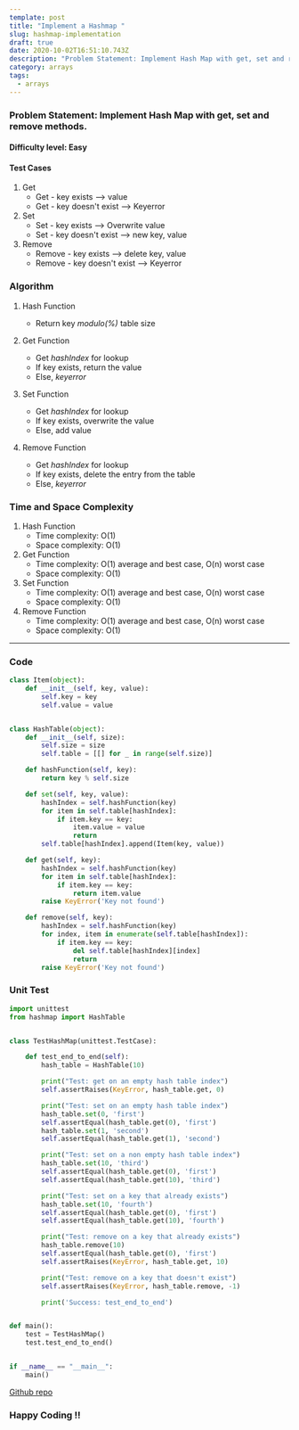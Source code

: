 ```yaml
---
template: post
title: "Implement a Hashmap "
slug: hashmap-implementation
draft: true
date: 2020-10-02T16:51:10.743Z
description: "Problem Statement: Implement Hash Map with get, set and remove methods."
category: arrays
tags:
  - arrays
---
```

### Problem Statement: Implement Hash Map with get, set and remove methods.
#### Difficulty level: Easy

#### Test Cases
1. Get
    * Get - key exists --> value
    * Get - key doesn't exist --> Keyerror 
2. Set
    * Set - key exists --> Overwrite value
    * Set - key doesn't exist --> new key, value
3. Remove
    * Remove - key exists --> delete key, value
    * Remove - key doesn't exist --> Keyerror

### Algorithm
1. Hash Function
    * Return key *modulo(%)* table size

2. Get Function
    * Get *hashIndex* for lookup
    * If key exists, return the value
    * Else, *keyerror*
3. Set Function
    * Get *hashIndex* for lookup
    * If key exists, overwrite the value
    * Else, add value
4. Remove Function
    * Get *hashIndex* for lookup
    * If key exists, delete the entry from the table
    * Else, *keyerror*

### Time and Space Complexity
1. Hash Function
    * Time complexity: O(1)
    * Space complexity: O(1)
2. Get Function
    * Time complexity: O(1) average and best case, O(n) worst case
    * Space complexity: O(1)
3. Set Function
    * Time complexity: O(1) average and best case, O(n) worst case
    * Space complexity: O(1)
4. Remove Function
    * Time complexity: O(1) average and best case, O(n) worst case
    * Space complexity: O(1)

***

### Code
```python
class Item(object):
    def __init__(self, key, value):
        self.key = key
        self.value = value


class HashTable(object):
    def __init__(self, size):
        self.size = size
        self.table = [[] for _ in range(self.size)]

    def hashFunction(self, key):
        return key % self.size

    def set(self, key, value):
        hashIndex = self.hashFunction(key)
        for item in self.table[hashIndex]:
            if item.key == key:
                item.value = value
                return
        self.table[hashIndex].append(Item(key, value))

    def get(self, key):
        hashIndex = self.hashFunction(key)
        for item in self.table[hashIndex]:
            if item.key == key:
                return item.value
        raise KeyError('Key not found')

    def remove(self, key):
        hashIndex = self.hashFunction(key)
        for index, item in enumerate(self.table[hashIndex]):
            if item.key == key:
                del self.table[hashIndex][index]
                return
        raise KeyError('Key not found')
```

### Unit Test
```python
import unittest
from hashmap import HashTable


class TestHashMap(unittest.TestCase):

    def test_end_to_end(self):
        hash_table = HashTable(10)

        print("Test: get on an empty hash table index")
        self.assertRaises(KeyError, hash_table.get, 0)

        print("Test: set on an empty hash table index")
        hash_table.set(0, 'first')
        self.assertEqual(hash_table.get(0), 'first')
        hash_table.set(1, 'second')
        self.assertEqual(hash_table.get(1), 'second')

        print("Test: set on a non empty hash table index")
        hash_table.set(10, 'third')
        self.assertEqual(hash_table.get(0), 'first')
        self.assertEqual(hash_table.get(10), 'third')

        print("Test: set on a key that already exists")
        hash_table.set(10, 'fourth')
        self.assertEqual(hash_table.get(0), 'first')
        self.assertEqual(hash_table.get(10), 'fourth')

        print("Test: remove on a key that already exists")
        hash_table.remove(10)
        self.assertEqual(hash_table.get(0), 'first')
        self.assertRaises(KeyError, hash_table.get, 10)

        print("Test: remove on a key that doesn't exist")
        self.assertRaises(KeyError, hash_table.remove, -1)

        print('Success: test_end_to_end')


def main():
    test = TestHashMap()
    test.test_end_to_end()


if __name__ == "__main__":
    main()
```

[Github repo](https://github.com/Codewithml/coding-problems-solutions/tree/master/arrays/hashmap)

### Happy Coding !!